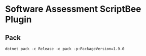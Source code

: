 # Software Assessment ScriptBee Plugin

## Pack

```shell
dotnet pack -c Release -o pack -p:PackageVersion=1.0.0 
```
